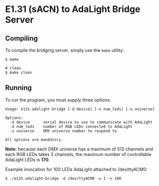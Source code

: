 # E1.31 (sACN) to AdaLight Bridge Server

## Compiling

To compile the bridging server, simply use the ```make``` utility:

```shell
$ make

# clean
$ make clean
```

## Running

To run the program, you must supply three options:

```
Usage: e131-adalight-bridge [-d device] [-n num_leds] [-u universe]

Options:
  -d device      serial device to use to communicate with AdaLight
  -d num_leds    number of RGB LEDs connected to AdaLight
  -u universe    DMX universe number to respond to

All options are mandatory.
```

**Note:** because each DMX universe has a maximum of 512 channels and each RGB LEDs takes 3 channels, the maximum number of controllable AdaLight LEDs is **170**.

Example invocation for 100 LEDs AdaLight attached to /dev/ttyACM0:

```shell
$ ./e131-adalight-bridge -d /dev/ttyACM0 -u 1 -n 100
```

